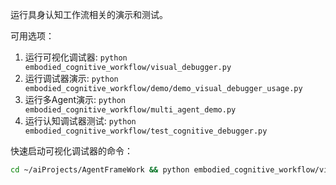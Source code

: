 运行具身认知工作流相关的演示和测试。

可用选项：
1. 运行可视化调试器: `python embodied_cognitive_workflow/visual_debugger.py`
2. 运行调试器演示: `python embodied_cognitive_workflow/demo/demo_visual_debugger_usage.py`
3. 运行多Agent演示: `python embodied_cognitive_workflow/multi_agent_demo.py`
4. 运行认知调试器测试: `python embodied_cognitive_workflow/test_cognitive_debugger.py`

快速启动可视化调试器的命令：
```bash
cd ~/aiProjects/AgentFrameWork && python embodied_cognitive_workflow/visual_debugger.py
```